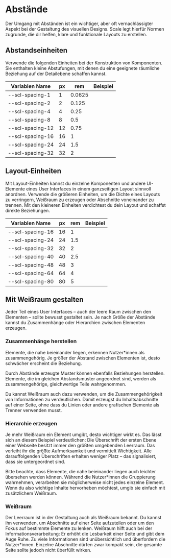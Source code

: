 # Abstände

Der Umgang mit Abständen ist ein wichtiger, aber oft vernachlässigter Aspekt bei der Gestaltung des visuellen Designs. Scale legt hierfür Normen zugrunde, die dir helfen, klare und funktionale Layouts zu erstellen.

## Abstandseinheiten

Verwende die folgenden Einheiten bei der Konstruktion von Komponenten. Sie enthalten kleine Abstufungen, mit denen du eine geeignete räumliche Beziehung auf der Detailebene schaffen kannst.

| Variablen Name   | px  | rem    | Beispiel                                                   |
| ---------------- | --- | ------ | ---------------------------------------------------------- |
| --scl-spacing-1  | 1   | 0.0625 | <scale-sb-spacing style="width: 1px;"></scale-sb-spacing>  |
| --scl-spacing-2  | 2   | 0.125  | <scale-sb-spacing style="width: 2px;"></scale-sb-spacing>  |
| --scl-spacing-4  | 4   | 0.25   | <scale-sb-spacing style="width: 4px;"></scale-sb-spacing>  |
| --scl-spacing-8  | 8   | 0.5    | <scale-sb-spacing style="width: 8px;"></scale-sb-spacing>  |
| --scl-spacing-12 | 12  | 0.75   | <scale-sb-spacing style="width: 12px;"></scale-sb-spacing> |
| --scl-spacing-16 | 16  | 1      | <scale-sb-spacing style="width: 16px;"></scale-sb-spacing> |
| --scl-spacing-24 | 24  | 1.5    | <scale-sb-spacing style="width: 24px;"></scale-sb-spacing> |
| --scl-spacing-32 | 32  | 2      | <scale-sb-spacing style="width: 32px;"></scale-sb-spacing> |

## Layout-Einheiten

Mit Layout-Einheiten kannst du einzelne Komponenten und andere UI-Elemente eines User Interfaces in einem ganzseitigen Layout sinnvoll anordnen. Verwende die größeren Einheiten, um die Dichte eines Layouts zu verringern, Weißraum zu erzeugen oder Abschnitte voneinander zu trennen. Mit den kleineren Einheiten verdichtest du dein Layout und schaffst direkte Beziehungen.

| Variablen Name   | px  | rem | Beispiel                                                   |
| ---------------- | --- | --- | ---------------------------------------------------------- |
| --scl-spacing-16 | 16  | 1   | <scale-sb-spacing style="width: 16px;"></scale-sb-spacing> |
| --scl-spacing-24 | 24  | 1.5 | <scale-sb-spacing style="width: 24px;"></scale-sb-spacing> |
| --scl-spacing-32 | 32  | 2   | <scale-sb-spacing style="width: 32px;"></scale-sb-spacing> |
| --scl-spacing-40 | 40  | 2.5 | <scale-sb-spacing style="width: 40px;"></scale-sb-spacing> |
| --scl-spacing-48 | 48  | 3   | <scale-sb-spacing style="width: 48px;"></scale-sb-spacing> |
| --scl-spacing-64 | 64  | 4   | <scale-sb-spacing style="width: 64px;"></scale-sb-spacing> |
| --scl-spacing-80 | 80  | 5   | <scale-sb-spacing style="width: 80px;"></scale-sb-spacing> |

## Mit Weißraum gestalten

Jeder Teil eines User Interfaces – auch der leere Raum zwischen den Elementen – sollte bewusst gestaltet sein. Je nach Größe der Abstände kannst du Zusammenhänge oder Hierarchien zwischen Elementen erzeugen.

### Zusammenhänge herstellen

Elemente, die nahe beieinander liegen, erkennen Nutzer\*innen als zusammengehörig. Je größer der Abstand zwischen Elementen ist, desto schwächer erscheint die Beziehung.

Durch Abstände erzeugte Muster können ebenfalls Beziehungen herstellen. Elemente, die im gleichen Abstandsmuster angeordnet sind, werden als zusammengehörige, gleichwertige Teile wahrgenommen.

Du kannst Weißraum auch dazu verwenden, um die Zusammengehörigkeit von Informationen zu verdeutlichen. Damit erzeugst du Inhaltsabschnitte auf einer Seite, ohne dass du Linien oder andere grafischen Elemente als Trenner verwenden musst.

### Hierarchie erzeugen

Je mehr Weißraum ein Element umgibt, desto wichtiger wirkt es. Das lässt sich an diesem Beispiel verdeutlichen: Die Überschrift der ersten Ebene einer Webseite besitzt immer den größten umgebenden Leerraum. Das verleiht ihr die größte Aufmerksamkeit und vermittelt Wichtigkeit. Alle darauffolgenden Überschriften erhalten weniger Platz – das signalisiert, dass sie untergeordnet sind.

Bitte beachte, dass Elemente, die nahe beieinander liegen auch leichter übersehen werden können. Während die Nutzer\*innen die Gruppierung wahrnehmen, verarbeiten sie möglicherweise nicht jedes einzelne Element. Wenn du also wichtige Inhalte hervorheben möchtest, umgib sie einfach mit zusätzlichem Weißraum.

### Weißraum

Der Leerraum ist in der Gestaltung auch als Weißraum bekannt. Du kannst ihn verwenden, um Abschnitte auf einer Seite aufzuteilen oder um den Fokus auf bestimmte Elemente zu lenken. Weißraum hilft auch bei der Informationsverarbeitung: Er erhöht die Lesbarkeit einer Seite und gibt dem Auge Ruhe. Zu viele Informationen sind unübersichtlich und überfordern die Nutzer\*innen. Einzelne Abschnitte dürfen zwar kompakt sein, die gesamte Seite sollte jedoch nicht überfüllt wirken.

